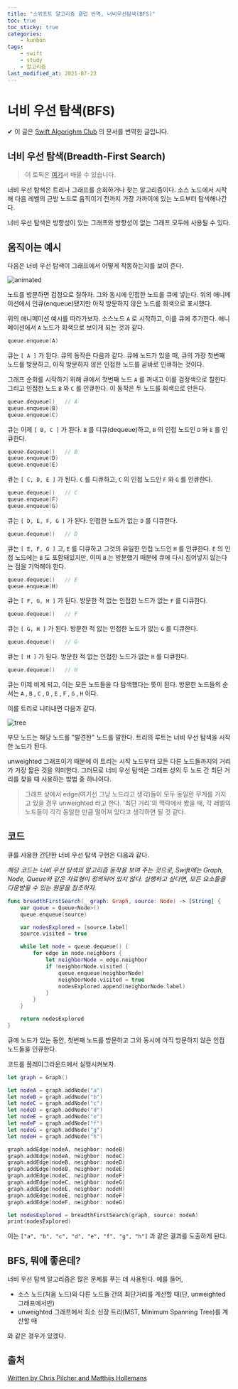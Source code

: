 ```yaml
---
title: "스위프트 알고리즘 클럽 번역, 너비우선탐색(BFS)"
toc: true
toc_sticky: true
categories:
    - kunbon
tags:
    - swift
    - study
    - 알고리즘
last_modified_at: 2021-07-23
---
```


# 너비 우선 탐색(BFS)

✔︎ 이 글은 [Swift Algorighm Club](https://github.com/raywenderlich/swift-algorithm-club) 의 문서를 번역한 글입니다.

## 너비 우선 탐색(Breadth-First Search)

> 이 토픽은 [여기](https://www.raywenderlich.com/710-swift-algorithm-club-swift-breadth-first-search)서 배울 수 있습니다.

너비 우선 탐색은 트리나 그래프를 순회하거나 찾는 알고리즘이다. 소스 노드에서 시작해 다음 레벨의 근방 노드로 움직이기 전까지 가장 가까이에 있는 노드부터 탐색해나간다.

너비 우선 탐색은 방향성이 있는 그래프와 방향성이 없는 그래프 모두에 사용될 수 있다.

## 움직이는 예시

다음은 너비 우선 탐색이 그래프에서 어떻게 작동하는지를 보여 준다.

![animated](/assets/images/algorithm/AnimatedExample.gif)

노드를 방문하면 검정으로 칠하자. 그와 동시에 인접한 노드를 큐에 넣는다. 위의 애니메이션에서 인큐(enqueue)됐지만 아직 방문하지 않은 노드를 회색으로 표시했다.

위의 애니메이션 예시를 따라가보자. 소스노드 `A` 로 시작하고, 이를 큐에 추가한다. 애니메이션에서 `A` 노드가 회색으로 보이게 되는 것과 같다.

```swift
queue.enqueue(A)
```

큐는 `[ A ]` 가 된다. 큐의 동작은 다음과 같다. 큐에 노드가 있을 때, 큐의 가장 첫번째 노드를 방문하고, 아직 방문하지 않은 인접한 노드를 곧바로 인큐하는 것이다.

그래프 순회를 시작하기 위해 큐에서 첫번째 노드 `A` 를 꺼내고 이를 검정색으로 칠한다. 그리고 인접한 노드 `B` 와 `C` 를 인큐한다. 이 동작은 두 노드를 회색으로 만든다.

```swift
queue.dequeue()   // A
queue.enqueue(B)
queue.enqueue(C)
```

큐는 이제 `[ B, C ]` 가 된다. `B` 를 디큐(dequeue)하고, `B` 의 인접 노드인 `D` 와 `E` 를 인큐한다.

```swift
queue.dequeue()   // B
queue.enqueue(D)
queue.enqueue(E)
```

큐는 `[ C, D, E ]` 가 된다. `C` 를 디큐하고, `C` 의 인접 노드인 `F` 와 `G` 를 인큐한다.

```swift
queue.dequeue()   // C
queue.enqueue(F)
queue.enqueue(G)
```

큐는 `[ D, E, F, G ]` 가 된다. 인접한 노드가 없는 `D` 를 디큐한다.

```swift
queue.dequeue()   // D
```

큐는 `[ E, F, G ]` 고, `E` 를 디큐하고 그것의 유일한 인접 노드인 `H` 를 인큐한다. `E` 의 인접 노드에는 `B` 도 포함돼있지만, 이미 `B` 는 방문했기 때문에 큐에 다시 집어넣지 않는다는 점을 기억해야 한다.

```swift
queue.dequeue()   // E
queue.enqueue(H)
```

큐는 `[ F, G, H ]` 가 된다. 방문한 적 없는 인접한 노드가 없는 `F` 를 디큐한다.

```swift
queue.dequeue()   // F
```

큐는 `[ G, H ]` 가 된다. 방문한 적 없는 인접한 노드가 없는 `G` 를 디큐한다.

```swift
queue.dequeue()   // G
```

큐는 `[ H ]` 가 된다. 방문한 적 없는 인접한 노드가 없는 `H` 를 디큐한다.

```swift
queue.dequeue()   // H
```

큐는 이제 비게 되고, 이는 모든 노드들을 다 탐색했다는 뜻이 된다. 방문한 노드들의 순서는 `A` , `B` , `C` , `D` , `E` , `F` , `G` , `H` 이다.

이를 트리로 나타내면 다음과 같다.

![tree](/assets/images/algorithm/TraversalTree.png)

부모 노드는 해당 노드를 "발견한" 노드를 말한다. 트리의 루트는 너비 우선 탐색을 시작한 노드가 된다.

unweighted 그래프이기 때문에 이 트리는 시작 노드부터 모든 다른 노드들까지의 거리가 가장 짧은 것을 의미한다. 그러므로 너비 우선 탐색은 그래프 상의 두 노드 간 최단 거리를 찾을 때 사용하는 방법 중 하나이다.

> 그래프 상에서 edge(여기선 그냥 노드라고 생각)들이 모두 동일한 무게를 가지고 있을 경우 unweighted 라고 한다. '최단 거리'의 맥락에서 봤을 때, 각 레벨의 노드들이 각각 동일한 만큼 떨어져 있다고 생각하면 될 것 같다.

## 코드

큐를 사용한 간단한 너비 우선 탐색 구현은 다음과 같다.

*해당 코드는 너비 우선 탐색의 알고리즘 동작을 보여 주는 것으로, Swift에는 Graph, Node, Queue와 같은 자료형이 정의되어 있지 않다. 실행하고 싶다면, 모든 요소들을 다운받을 수 있는 원문을 참조하자.*

```swift
func breadthFirstSearch(_ graph: Graph, source: Node) -> [String] {
    var queue = Queue<Node>()
    queue.enqueue(source)

    var nodesExplored = [source.label]
    source.visited = true

    while let node = queue.dequeue() {
        for edge in node.neighbors {
            let neighborNode = edge.neighbor
            if !neighborNode.visited {
                queue.enqueue(neighborNode)
                neighborNode.visited = true
                nodesExplored.append(neighborNode.label)
            }
        }
    }

    return nodesExplored
}
```

큐에 노드가 있는 동안, 첫번째 노드를 방문하고 그와 동시에 아직 방문하지 않은 인접 노드들을 인큐한다.

코드를 플레이그라운드에서 실행시켜보자.

```swift
let graph = Graph()

let nodeA = graph.addNode("a")
let nodeB = graph.addNode("b")
let nodeC = graph.addNode("c")
let nodeD = graph.addNode("d")
let nodeE = graph.addNode("e")
let nodeF = graph.addNode("f")
let nodeG = graph.addNode("g")
let nodeH = graph.addNode("h")

graph.addEdge(nodeA, neighbor: nodeB)
graph.addEdge(nodeA, neighbor: nodeC)
graph.addEdge(nodeB, neighbor: nodeD)
graph.addEdge(nodeB, neighbor: nodeE)
graph.addEdge(nodeC, neighbor: nodeF)
graph.addEdge(nodeC, neighbor: nodeG)
graph.addEdge(nodeE, neighbor: nodeH)
graph.addEdge(nodeE, neighbor: nodeF)
graph.addEdge(nodeF, neighbor: nodeG)

let nodesExplored = breadthFirstSearch(graph, source: nodeA)
print(nodesExplored)
```

이는 `["a", "b", "c", "d", "e", "f", "g", "h"]` 과 같은 결과를 도출하게 된다.

## BFS, 뭐에 좋은데?

너비 우선 탐색 알고리즘은 많은 문제를 푸는 데 사용된다. 예를 들어,

- 소스 노드(처음 노드)와 다른 노드들 간의 최단거리를 계산할 때(단, unweighted 그래프에서만)
- unweighted 그래프에서 최소 신장 트리(MST, Minimum Spanning Tree)를 계산할 때

와 같은 경우가 있겠다.

## 출처

[Written by Chris Pilcher and Matthijs Hollemans](https://github.com/raywenderlich/swift-algorithm-club/tree/master/Breadth-First%20Search)